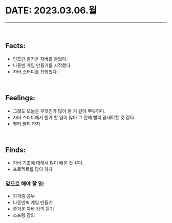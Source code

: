# DATE: 2023.03.06.월
<hr>
<br>

## Facts: 
- 인프런 즐거운 자바를 들었다. 
- 나동빈 게임 만들기를 시작했다.
- 자바 스터디를 진행했다. 
<br>

## Feelings: 
- 그래도 오늘은 무엇인가 많이 한 거 같아 뿌듯하다.
- 자바 스터디에서 뭔가 할 일이 많아 그 전에 빨리 끝내야할 것 같다.
- 빨리 빨리 하자 
<br>

## Finds: 
- 자바 기초에 대해서 많이 배운 것 같다. 
- 프로젝트를 많이 하자 

### 앞으로 해야 할 일: 
- 자격증 공부
- 나동빈씨 게임 만들기
- 즐거운 자바 강의 듣기
- 스프링 강의
